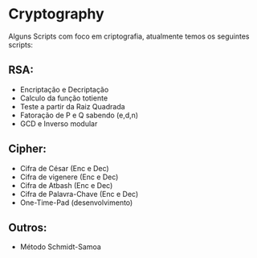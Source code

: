 # Cryptography

Alguns Scripts com foco em criptografia, atualmente temos os seguintes scripts:

## RSA:

* Encriptação e Decriptação
* Calculo da função totiente
* Teste a partir da Raiz Quadrada
* Fatoração de P e Q sabendo (e,d,n)
* GCD e Inverso modular

## Cipher:

* Cifra de César (Enc e Dec)
* Cifra de vigenere (Enc e Dec)
* Cifra de Atbash (Enc e Dec)
* Cifra de Palavra-Chave (Enc e Dec)
* One-Time-Pad (desenvolvimento)

## Outros:

* Método Schmidt-Samoa
